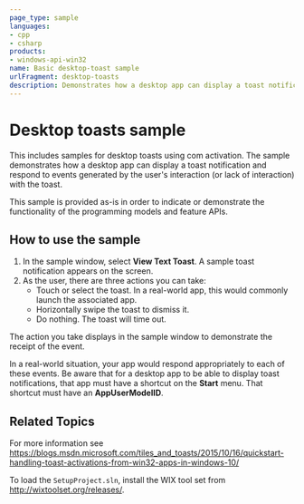 ```yaml
---
page_type: sample
languages:
- cpp
- csharp
products:
- windows-api-win32
name: Basic desktop-toast sample
urlFragment: desktop-toasts
description: Demonstrates how a desktop app can display a toast notification.
---
```


# Desktop toasts sample

This includes samples for desktop toasts using com activation. The sample demonstrates how a desktop app can display a toast notification and respond to events generated by the user's interaction (or lack of interaction) with the toast. 

This sample is provided as-is in order to indicate or demonstrate the functionality of the programming models and feature APIs.

## How to use the sample

1. In the sample window, select **View Text Toast**. A sample toast notification appears on the screen. 
1. As the user, there are three actions you can take: 
   * Touch or select the toast. In a real-world app, this would commonly launch the associated app. 
   * Horizontally swipe the toast to dismiss it. 
   * Do nothing. The toast will time out. 
   
The action you take displays in the sample window to demonstrate the receipt of the event. 

In a real-world situation, your app would respond appropriately to each of these events. Be aware that for a desktop app to be able to display toast notifications, that app must have a shortcut on the **Start** menu. That shortcut must have an **AppUserModelID**. 

## Related Topics

For more information see https://blogs.msdn.microsoft.com/tiles_and_toasts/2015/10/16/quickstart-handling-toast-activations-from-win32-apps-in-windows-10/

To load the `SetupProject.sln`, install the WIX tool set from http://wixtoolset.org/releases/.
